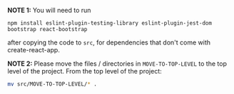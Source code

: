 **NOTE 1:** You will need to run

```
npm install eslint-plugin-testing-library eslint-plugin-jest-dom bootstrap react-bootstrap
```

after copying the code to `src`, for dependencies that don't come with create-react-app.

**NOTE 2:** Please move the files / directories in `MOVE-TO-TOP-LEVEL` to the top level of the project. From the top level of the project:

```bash
mv src/MOVE-TO-TOP-LEVEL/* .
```
